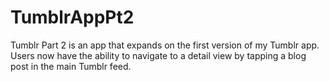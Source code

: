 # TumblrAppPt2
Tumblr Part 2 is an app that expands on the first version of my Tumblr app. Users now have the ability to navigate to a detail view by tapping a blog post in the main Tumblr feed.
